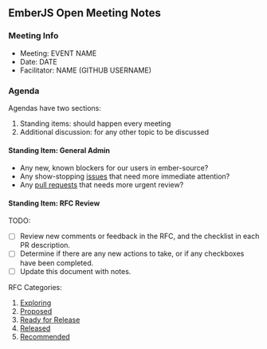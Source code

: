 ## EmberJS Open Meeting Notes


### Meeting Info

<!-- Replace the ALL CAPS information with the relevant data for the meeting -->
- Meeting: EVENT NAME
- Date: DATE
- Facilitator: NAME (GITHUB USERNAME)

### Agenda

Agendas have two sections: 

1. Standing items: should happen every meeting
2. Additional discussion: for any other topic to be discussed

#### Standing Item: General Admin

<!-- Facilitator notes: -->
<!-- Ask these questions and document if there are responses -->
<!-- If any of these questions have a YES response, please also post to the core meta channel in Discord. -->

- Any new, known blockers for our users in ember-source?
- Any show-stopping [issues](https://github.com/emberjs/ember.js/issues) that need more immediate attention?
- Any [pull requests](https://github.com/emberjs/ember.js/pulls) that needs more urgent review?

#### Standing Item: RFC Review

<!-- Facilitator notes: 

Review each type of RFC PR and determine if there are any **NEW** comments or feedback.
Document discussion (the general gist) in these notes.
Try to document concerns raised in the RFC PR itself.

Important note: it may not be possible to get through each section in a single meeting, that's fine!
You can determine as the facilitator what is most useful for that meeting.

-->

TODO: 
- [ ] Review new comments or feedback in the RFC, and the checklist in each PR description.
- [ ] Determine if there are any new actions to take, or if any checkboxes have been completed.
- [ ] Update this document with notes.

RFC Categories:
1. [Exploring](https://github.com/emberjs/rfcs/labels/S-Exploring)
2. [Proposed](https://github.com/emberjs/rfcs/labels/S-Proposed)
3. [Ready for Release](https://github.com/emberjs/rfcs/labels/S-Ready%20for%20Release)
4. [Released](https://github.com/emberjs/rfcs/labels/S-Recommended)
5. [Recommended](https://github.com/emberjs/rfcs/labels/S-Released)

<!-- #### Additional Discussion -->

